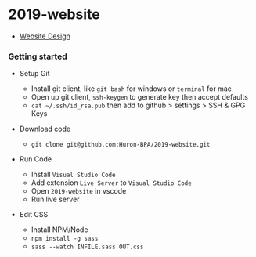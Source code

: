 # 2019-website

+ [Website Design](https://www.figma.com/file/LD4z868GFSGjky5ki2g5aO/Huron-BPA-Web-Team-2019-Design?node-id=0%3A1)


### Getting started

+ Setup Git
  + Install git client, like `git bash` for windows or `terminal` for mac
  + Open up git client, `ssh-keygen` to generate key then accept defaults
  + `cat ~/.ssh/id_rsa.pub` then add to github > settings > SSH & GPG Keys
+ Download code
  + `git clone git@github.com:Huron-BPA/2019-website.git`
+ Run Code
  + Install `Visual Studio Code`
  + Add extension `Live Server` to `Visual Studio Code`
  + Open `2019-website` in vscode
  + Run live server

+ Edit CSS
  + Install NPM/Node
  + `npm install -g sass`
  + `sass --watch INFILE.sass OUT.css`